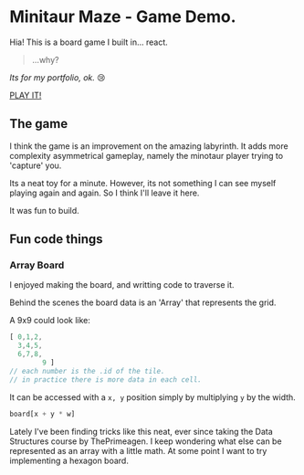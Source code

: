 # Minitaur Maze - Game Demo.


Hia!
This is a board game I built in... react. 

> ...why?

*Its for my portfolio, ok.* :cry:

[PLAY IT!](https://minitaurmaze.netlify.app/)


## The game

I think the game is an improvement on the amazing labyrinth.
It adds more complexity asymmetrical gameplay, namely the minotaur player trying to 'capture' you.

Its a neat toy for a minute.
However, its not something I can see myself playing again and again.
So I think I'll leave it here.

It was fun to build.

## Fun code things

### Array Board

I enjoyed making the board, and writting code to traverse it.

Behind the scenes the board data is an 'Array' that represents the grid.

A 9x9 could look like:
```js
[ 0,1,2,
  3,4,5,
  6,7,8,
        9 ]
// each number is the .id of the tile.
// in practice there is more data in each cell.
```

It can be accessed with a `x, y` position simply by multiplying `y` by the width.
```js
board[x + y * w]
```
Lately I've been finding tricks like this neat, ever since taking the Data Structures course by ThePrimeagen.
I keep wondering what else can be represented as an array with a little math.
At some point I want to try implementing a hexagon board.



